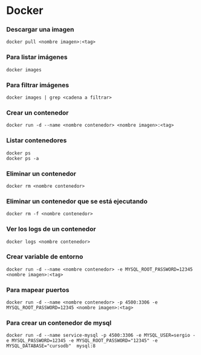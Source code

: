 # Docker

### Descargar una imagen

```
docker pull <nombre imagen>:<tag>
```

### Para listar imágenes

```
docker images
```

### Para filtrar imágenes

```
docker images | grep <cadena a filtrar>
```

### Crear un contenedor

```
docker run -d --name <nombre contenedor> <nombre imagen>:<tag>
```

### Listar contenedores

```
docker ps
docker ps -a
```

### Eliminar un contenedor

```
docker rm <nombre contenedor>
```

### Eliminar un contenedor que se está ejecutando

```
docker rm -f <nombre contenedor>
```

### Ver los logs de un contenedor

```
docker logs <nombre contenedor>
```

### Crear variable de entorno

```
docker run -d --name <nombre contenedor> -e MYSQL_ROOT_PASSWORD=12345 <nombre imagen>:<tag>
```

### Para mapear puertos

```
docker run -d --name <nombre contenedor> -p 4500:3306 -e MYSQL_ROOT_PASSWORD=12345 <nombre imagen>:<tag>
```

### Para crear un contenedor de mysql

```
docker run -d --name service-mysql -p 4500:3306 -e MYSQL_USER=sergio -e MYSQL_PASSWORD=12345 -e MYSQL_ROOT_PASSWORD="12345" -e MYSQL_DATABASE="cursodb"  mysql:8
```
